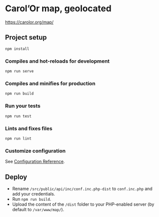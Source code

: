 # Carol’Or map, geolocated
https://carolor.org/map/

## Project setup
```
npm install
```

### Compiles and hot-reloads for development
```
npm run serve
```

### Compiles and minifies for production
```
npm run build
```

### Run your tests
```
npm run test
```

### Lints and fixes files
```
npm run lint
```

### Customize configuration
See [Configuration Reference](https://cli.vuejs.org/config/).

## Deploy

* Rename `/src/public/api/inc/conf.inc.php-dist` to `conf.inc.php` and add your credentials.
* Run `npm run build`.
* Upload the content of the `/dist` folder to your PHP-enabled server (by default to `/var/www/map/`).
